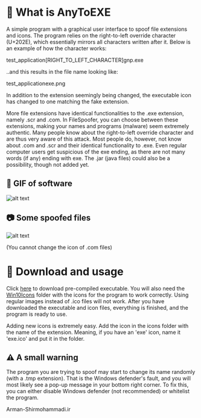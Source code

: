 ﻿# 📃 What is AnyToEXE
A simple program with a graphical user interface to spoof file extensions and icons. The program relies on the right-to-left override character (U+202E), which essentially mirrors all characters written after it. Below is an example of how the character works:

test_application[RIGHT_TO_LEFT_CHARACTER]gnp.exe

..and this results in the file name looking like:

test_applicationexe.png

In addition to the extension seemingly being changed, the executable icon has changed to one matching the fake extension.

More file extensions have identical functionalities to the .exe extension, namely .scr and .com. In FileSpoofer, you can choose between these extensions, making your names and programs (malware) seem extremely authentic. Many people know about the right-to-left override character and are thus very aware of this attack. Most people do, however, not know about .com and .scr and their identical functionality to .exe. Even regular computer users get suspicious of the exe ending, as there are not many words (if any) ending with exe. The .jar (java files) could also be a possibility, though not added yet.

## 🎥 GIF of software
![alt text](https://arman-shirmohammadi.ir/priv8/UsageGIF.gif)

## 📷 Some spoofed files
![alt text](https://arman-shirmohammadi.ir/priv8/AnyToEXE.gif)

(You cannot change the icon of .com files)


# 📁 Download and usage
Click [here](https://arman-shirmohammadi.ir/priv8/AnyToEXE.exe) to download pre-compiled executable.
You will also need the [Win10Icons](https://github.com/arman-shirmohammadi/AnyToEXE/tree/master/Win10Icons) folder with the icons for the program to work correctly. Using regular images instead of .ico files will not work. After you have downloaded the executable and icon files, everything is finished, and the program is ready to use.

Adding new icons is extremely easy. Add the icon in the icons folder with the name of the extension. Meaning, if you have an 'exe' icon, name it 'exe.ico' and put it in the folder.

## ⚠️ A small warning
The program you are trying to spoof may start to change its name randomly (with a .tmp extension). That is the Windows defender's fault, and you will most likely see a pop-up message in your bottom right corner. To fix this, you can either disable Windows defender (not recommended) or whitelist the program.

Arman-Shirmohammadi.ir